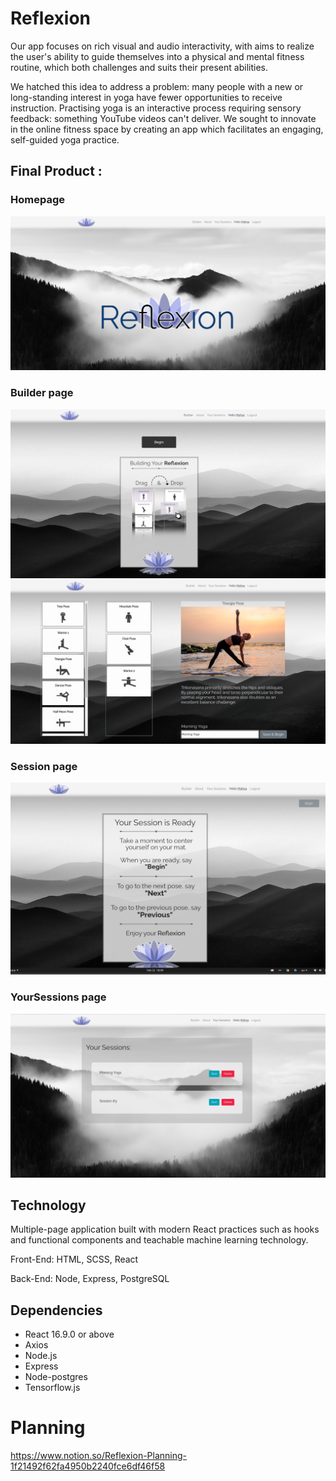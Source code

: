 # Reflexion

Our app focuses on rich visual and audio interactivity, with aims to realize the user's ability to guide themselves into a physical and mental fitness routine, which both challenges and suits their present abilities. 

We hatched this idea to address a problem: many people with a new or long-standing interest in yoga have fewer opportunities to receive instruction. Practising yoga is an interactive process requiring sensory feedback: something YouTube videos can't deliver. We sought to innovate in the online fitness space by creating an app which facilitates an engaging, self-guided yoga practice.

## Final Product :
### Homepage 
!["Home page"](https://github.com/Luke-Berzins/Reflexion/blob/master/public/images/home.png?raw=true)

### Builder page 
!["Builder page1"](https://github.com/Luke-Berzins/Reflexion/blob/master/public/images/builder.png?raw=true)
!["Builder page2"](https://github.com/Luke-Berzins/Reflexion/blob/master/public/images/builder2.png?raw=true)

### Session page 
!["Session page"](https://github.com/Luke-Berzins/Reflexion/blob/master/public/images/session.png?raw=true)

### YourSessions page 
!["YourSessions page"](https://github.com/Luke-Berzins/Reflexion/blob/master/public/images/Yoursessions.png?raw=true)

## Technology
Multiple-page application built with modern React practices such as hooks and functional components and teachable machine learning technology.

Front-End: HTML, SCSS, React

Back-End: Node, Express, PostgreSQL

## Dependencies

- React 16.9.0 or above
- Axios
- Node.js
- Express
- Node-postgres
- Tensorflow.js

# Planning 
https://www.notion.so/Reflexion-Planning-1f21492f62fa4950b2240fce6df46f58
